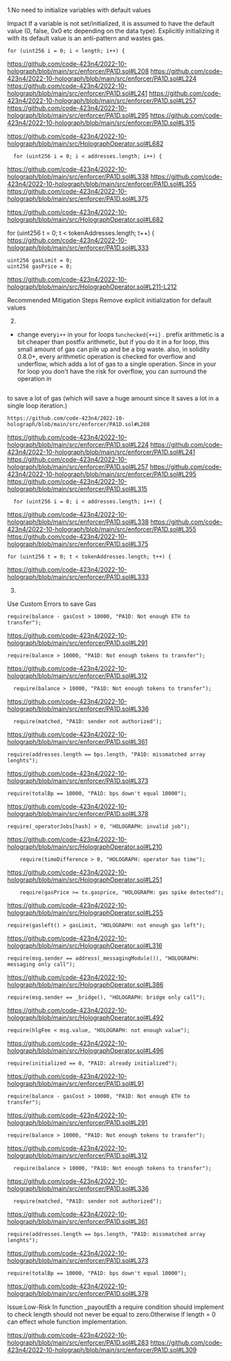 1.No need to initialize variables with default values

Impact
If a variable is not set/initialized, it is assumed to have the default value (0, false, 0x0 etc depending on the data type).
Explicitly initializing it with its default value is an anti-pattern and wastes gas.

    for (uint256 i = 0; i < length; i++) {
https://github.com/code-423n4/2022-10-holograph/blob/main/src/enforcer/PA1D.sol#L208
https://github.com/code-423n4/2022-10-holograph/blob/main/src/enforcer/PA1D.sol#L224
https://github.com/code-423n4/2022-10-holograph/blob/main/src/enforcer/PA1D.sol#L241
https://github.com/code-423n4/2022-10-holograph/blob/main/src/enforcer/PA1D.sol#L257
https://github.com/code-423n4/2022-10-holograph/blob/main/src/enforcer/PA1D.sol#L295
https://github.com/code-423n4/2022-10-holograph/blob/main/src/enforcer/PA1D.sol#L315

https://github.com/code-423n4/2022-10-holograph/blob/main/src/HolographOperator.sol#L682

      for (uint256 i = 0; i < addresses.length; i++) {
https://github.com/code-423n4/2022-10-holograph/blob/main/src/enforcer/PA1D.sol#L338
https://github.com/code-423n4/2022-10-holograph/blob/main/src/enforcer/PA1D.sol#L355
https://github.com/code-423n4/2022-10-holograph/blob/main/src/enforcer/PA1D.sol#L375

https://github.com/code-423n4/2022-10-holograph/blob/main/src/HolographOperator.sol#L682

for (uint256 t = 0; t < tokenAddresses.length; t++) {
https://github.com/code-423n4/2022-10-holograph/blob/main/src/enforcer/PA1D.sol#L333

    uint256 gasLimit = 0;
    uint256 gasPrice = 0;
https://github.com/code-423n4/2022-10-holograph/blob/main/src/HolographOperator.sol#L211-L212


Recommended Mitigation Steps
Remove explicit initialization for default values

2.

- change every`i++` in your for loops t`unchecked{++i}` .
prefix arithmetic is a bit cheaper than postfix arithmetic, but if you do it in a for loop, this small amount of gas can pile up and be a big waste.
also, in solidity 0.8.0+, every arithmetic operation is checked for overflow and underflow, which adds a lot of gas to a single operation. Since in your for loop you don't have the risk for overflow, you can surround the operation in

```unchecked{}
```
to save a lot of gas (which will save a huge amount since it saves a lot in a single loop iteration.)

    https://github.com/code-423n4/2022-10-holograph/blob/main/src/enforcer/PA1D.sol#L208
https://github.com/code-423n4/2022-10-holograph/blob/main/src/enforcer/PA1D.sol#L224
https://github.com/code-423n4/2022-10-holograph/blob/main/src/enforcer/PA1D.sol#L241
https://github.com/code-423n4/2022-10-holograph/blob/main/src/enforcer/PA1D.sol#L257
https://github.com/code-423n4/2022-10-holograph/blob/main/src/enforcer/PA1D.sol#L295
https://github.com/code-423n4/2022-10-holograph/blob/main/src/enforcer/PA1D.sol#L315

      for (uint256 i = 0; i < addresses.length; i++) {
https://github.com/code-423n4/2022-10-holograph/blob/main/src/enforcer/PA1D.sol#L338
https://github.com/code-423n4/2022-10-holograph/blob/main/src/enforcer/PA1D.sol#L355
https://github.com/code-423n4/2022-10-holograph/blob/main/src/enforcer/PA1D.sol#L375

    for (uint256 t = 0; t < tokenAddresses.length; t++) {
https://github.com/code-423n4/2022-10-holograph/blob/main/src/enforcer/PA1D.sol#L333

3.
Use Custom Errors to save Gas

    require(balance - gasCost > 10000, "PA1D: Not enough ETH to transfer");
https://github.com/code-423n4/2022-10-holograph/blob/main/src/enforcer/PA1D.sol#L291

    require(balance > 10000, "PA1D: Not enough tokens to transfer");
https://github.com/code-423n4/2022-10-holograph/blob/main/src/enforcer/PA1D.sol#L312

      require(balance > 10000, "PA1D: Not enough tokens to transfer");
https://github.com/code-423n4/2022-10-holograph/blob/main/src/enforcer/PA1D.sol#L336

      require(matched, "PA1D: sender not authorized");
https://github.com/code-423n4/2022-10-holograph/blob/main/src/enforcer/PA1D.sol#L361

    require(addresses.length == bps.length, "PA1D: missmatched array lenghts");
https://github.com/code-423n4/2022-10-holograph/blob/main/src/enforcer/PA1D.sol#L373

    require(totalBp == 10000, "PA1D: bps down't equal 10000");
https://github.com/code-423n4/2022-10-holograph/blob/main/src/enforcer/PA1D.sol#L378

    require(_operatorJobs[hash] > 0, "HOLOGRAPH: invalid job");
https://github.com/code-423n4/2022-10-holograph/blob/main/src/HolographOperator.sol#L210

        require(timeDifference > 0, "HOLOGRAPH: operator has time");
https://github.com/code-423n4/2022-10-holograph/blob/main/src/HolographOperator.sol#L251

        require(gasPrice >= tx.gasprice, "HOLOGRAPH: gas spike detected");
https://github.com/code-423n4/2022-10-holograph/blob/main/src/HolographOperator.sol#L255

    require(gasleft() > gasLimit, "HOLOGRAPH: not enough gas left");
https://github.com/code-423n4/2022-10-holograph/blob/main/src/HolographOperator.sol#L316

    require(msg.sender == address(_messagingModule()), "HOLOGRAPH: messaging only call");
https://github.com/code-423n4/2022-10-holograph/blob/main/src/HolographOperator.sol#L386

    require(msg.sender == _bridge(), "HOLOGRAPH: bridge only call");
https://github.com/code-423n4/2022-10-holograph/blob/main/src/HolographOperator.sol#L492

    require(hlgFee < msg.value, "HOLOGRAPH: not enough value");
https://github.com/code-423n4/2022-10-holograph/blob/main/src/HolographOperator.sol#L496

    require(initialized == 0, "PA1D: already initialized");
https://github.com/code-423n4/2022-10-holograph/blob/main/src/enforcer/PA1D.sol#L91

    require(balance - gasCost > 10000, "PA1D: Not enough ETH to transfer");
https://github.com/code-423n4/2022-10-holograph/blob/main/src/enforcer/PA1D.sol#L291

    require(balance > 10000, "PA1D: Not enough tokens to transfer");
https://github.com/code-423n4/2022-10-holograph/blob/main/src/enforcer/PA1D.sol#L312

      require(balance > 10000, "PA1D: Not enough tokens to transfer");
https://github.com/code-423n4/2022-10-holograph/blob/main/src/enforcer/PA1D.sol#L336

      require(matched, "PA1D: sender not authorized");
https://github.com/code-423n4/2022-10-holograph/blob/main/src/enforcer/PA1D.sol#L361

    require(addresses.length == bps.length, "PA1D: missmatched array lenghts");
https://github.com/code-423n4/2022-10-holograph/blob/main/src/enforcer/PA1D.sol#L373

    require(totalBp == 10000, "PA1D: bps down't equal 10000");
https://github.com/code-423n4/2022-10-holograph/blob/main/src/enforcer/PA1D.sol#L378



Issue:Low-Risk
In function _payoutEth a require condition should implement to check length should not never be equal to zero.Otherwise if length = 0 can effect whole function implementation.

https://github.com/code-423n4/2022-10-holograph/blob/main/src/enforcer/PA1D.sol#L283
https://github.com/code-423n4/2022-10-holograph/blob/main/src/enforcer/PA1D.sol#L309 
